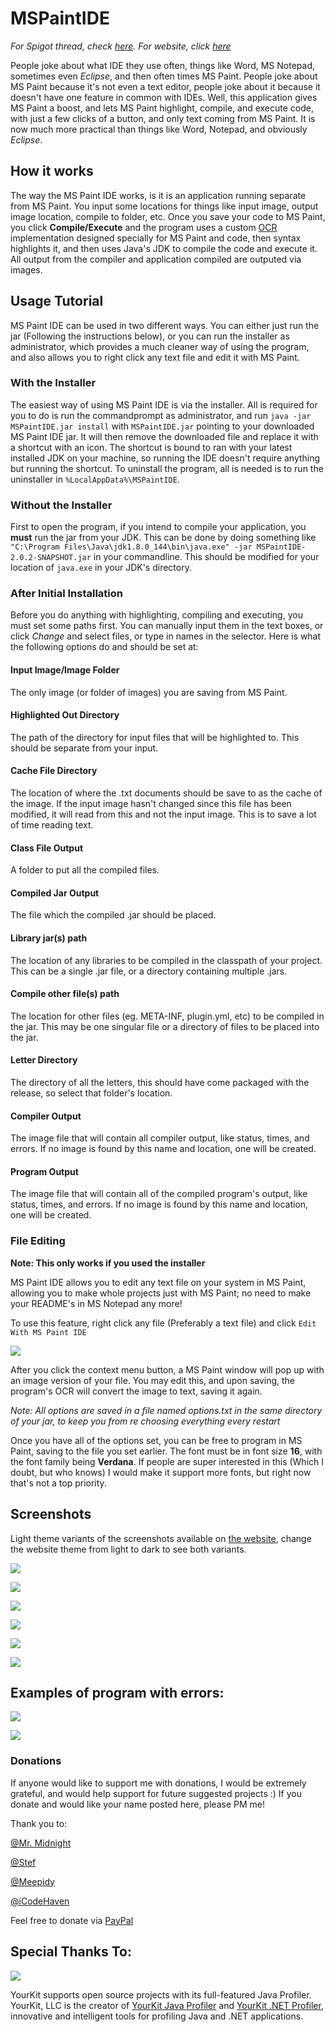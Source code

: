 # MSPaintIDE

_For Spigot thread, check [here](https://www.spigotmc.org/threads/programming-in-ms-paint.289868). For website, click [here](https://ms-paint-i.de/)_

People joke about what IDE they use often, things like Word, MS Notepad, sometimes even _Eclipse_, and then often times MS Paint. People joke about MS Paint because it's not even a text editor, people joke about it because it doesn't have one feature in common with IDEs. Well, this application gives MS Paint a boost, and lets MS Paint highlight, compile, and execute code, with just a few clicks of a button, and only text coming from MS Paint. It is now much more practical than things like Word, Notepad, and obviously _Eclipse_.

## How it works
The way the MS Paint IDE works, is it is an application running separate from MS Paint. You input some locations for things like input image, output image location, compile to folder, etc. Once you save your code to MS Paint, you click **Compile/Execute** and the program uses a custom [OCR](https://en.wikipedia.org/wiki/Optical_character_recognition) implementation designed specially for MS Paint and code, then syntax highlights it, and then uses Java's JDK to compile the code and execute it. All output from the compiler and application compiled are outputed via images.

## Usage Tutorial
MS Paint IDE can be used in two different ways. You can either just run the jar (Following the instructions below), or you can run the installer as administrator, which provides a much cleaner way of using the program, and also allows you to right click any text file and edit it with MS Paint.

### With the Installer
The easiest way of using MS Paint IDE is via the installer. All is required for you to do is run the commandprompt as administrator, and run `java -jar MSPaintIDE.jar install` with `MSPaintIDE.jar` pointing to your downloaded MS Paint IDE jar. It will then remove the downloaded file and replace it with a shortcut with an icon. The shortcut is bound to ran with your latest installed JDK on your machine, so running the IDE doesn't require anything but running the shortcut. To uninstall the program, all is needed is to run the uninstaller in `%LocalAppData%\MSPaintIDE`.

### Without the Installer
First to open the program, if you intend to compile your application, you **must** run the jar from your JDK. This can be done by doing something like `"C:\Program Files\Java\jdk1.8.0_144\bin\java.exe" -jar MSPaintIDE-2.0.2-SNAPSHOT.jar` in your commandline. This should be modified for your location of `java.exe` in your JDK's directory.

### After Initial Installation
Before you do anything with highlighting, compiling and executing, you must set some paths first. You can manually input them in the text boxes, or click _Change_ and select files, or type in names in the selector. Here is what the following options do and should be set at:

#### Input Image/Image Folder
The only image (or folder of images) you are saving from MS Paint.

#### Highlighted Out Directory
The path of the directory for input files that will be highlighted to. This should be separate from your input.

#### Cache File Directory
The location of where the .txt documents should be save to as the cache of the image. If the input image hasn't changed since this file has been modified, it will read from this and not the input image. This is to save a lot of time reading text.

#### Class File Output
A folder to put all the compiled files.

#### Compiled Jar Output
The file which the compiled .jar should be placed.

#### Library jar(s) path
The location of any libraries to be compiled in the classpath of your project. This can be a single .jar file, or a directory containing multiple .jars.

#### Compile other file(s) path
The location for other files (eg. META-INF, plugin.yml, etc) to be compiled in the jar. This may be one singular file or a directory of files to be placed into the jar.

#### Letter Directory
The directory of all the letters, this should have come packaged with the release, so select that folder's location.

#### Compiler Output
The image file that will contain all compiler output, like status, times, and errors. If no image is found by this name and location, one will be created.

#### Program Output
The image file that will contain all of the compiled program's output, like status, times, and errors. If no image is found by this name and location, one will be created.

### File Editing
**Note: This only works if you used the installer**

MS Paint IDE allows you to edit any text file on your system in MS Paint, allowing you to make whole projects just with MS Paint; no need to make your README's in MS Notepad any more!

To use this feature, right click any file (Preferably a text file) and click `Edit With MS Paint IDE`

![](https://ms-paint-i.de/images/context-menu.png)


After you click the context menu button, a MS Paint window will pop up with an image version of your file. You may edit this, and upon saving, the program's OCR will convert the image to text, saving it again.


_Note: All options are saved in a file named options.txt in the same directory of your jar, to keep you from re choosing everything every restart_

   Once you have all of the options set, you can be free to program in MS Paint, saving to the file you set earlier. The font must be in font size **16**, with the font family being **Verdana**. If people are super interested in this (Which I doubt, but who knows) I would make it support more fonts, but right now that's not a top priority.

## Screenshots

Light theme variants of the screenshots available on [the website](https://ms-paint-i.de/), change the website theme from light to dark to see both variants.

![](https://ms-paint-i.de/images/screenshot-1-dark.png)

![](https://ms-paint-i.de/images/screenshot-2-dark.png)

![](https://ms-paint-i.de/images/screenshot-3-dark.png)

![](https://ms-paint-i.de/images/screenshot-4-dark.png)

![](https://ms-paint-i.de/images/screenshot-5.png)

![](https://ms-paint-i.de/images/screenshot-6.png)

## Examples of program with errors:

![](https://ms-paint-i.de/images/screenshot-7.png)

![](https://ms-paint-i.de/images/screenshot-8.png)


### Donations
If anyone would like to support me with donations, I would be extremely grateful, and would help support for future suggested projects :) If you donate and would like your name posted here, please PM me!

Thank you to:

[@Mr. Midnight](https://www.spigotmc.org/members/11614/)

[@Stef](https://www.spigotmc.org/members/18736/)

[@Meepidy](https://www.spigotmc.org/members/191302/)

[@iCodeHaven](https://www.spigotmc.org/members/482937/)

Feel free to donate via [PayPal](https://rubbaboy.fund/)

## Special Thanks To:
![](https://www.yourkit.com/images/yklogo.png)

YourKit supports open source projects with its full-featured Java Profiler.
YourKit, LLC is the creator of <a href="https://www.yourkit.com/java/profiler/">YourKit Java Profiler</a>
and <a href="https://www.yourkit.com/.net/profiler/">YourKit .NET Profiler</a>,
innovative and intelligent tools for profiling Java and .NET applications.
